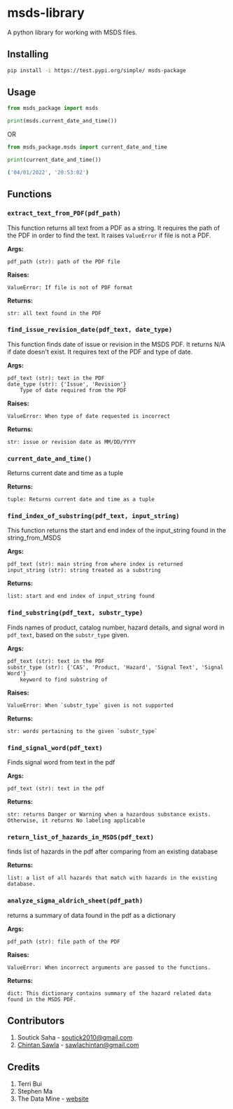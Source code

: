 # msds-library
A python library for working with MSDS files.

## Installing

```bash
pip install -i https://test.pypi.org/simple/ msds-package
```

## Usage

```python
from msds_package import msds

print(msds.current_date_and_time())
```
OR
```python
from msds_package.msds import current_date_and_time

print(current_date_and_time())
```

```bash
('04/01/2022', '20:53:02')
```

## Functions


### `extract_text_from_PDF(pdf_path)`

This function returns all text from a PDF as a string. It requires the path of the PDF in order to find the text. It raises `ValueError` if file is not a PDF.

**Args:**

    pdf_path (str): path of the PDF file

**Raises:**

    ValueError: If file is not of PDF format

**Returns:**

    str: all text found in the PDF


### `find_issue_revision_date(pdf_text, date_type)`

This function finds date of issue or revision in the MSDS PDF. It returns N/A if date doesn't exist. It requires text of the PDF and type of date.

**Args:**

    pdf_text (str): text in the PDF
    date_type (str): {'Issue', 'Revision'}
        Type of date required from the PDF

**Raises:**

    ValueError: When type of date requested is incorrect

**Returns:**

    str: issue or revision date as MM/DD/YYYY

### `current_date_and_time()`

Returns current date and time as a tuple

**Returns:**

    tuple: Returns current date and time as a tuple

### `find_index_of_substring(pdf_text, input_string)`

This function returns the start and end index of the input_string found in the string_from_MSDS

**Args:**

    pdf_text (str): main string from where index is returned
    input_string (str): string treated as a substring

**Returns:**

    list: start and end index of input_string found


### `find_substring(pdf_text, substr_type)`

Finds names of product, catalog number, hazard details, and signal word in `pdf_text`, based on the `substr_type` given.

**Args:**

    pdf_text (str): text in the PDF
    substr_type (str): {'CAS', 'Product, 'Hazard', 'Signal Text', 'Signal Word'}
        keyword to find substring of

**Raises:**

    ValueError: When `substr_type` given is not supported

**Returns:**

    str: words pertaining to the given `substr_type`

### `find_signal_word(pdf_text)`

Finds signal word from text in the pdf

**Args:**

    pdf_text (str): text in the pdf

**Returns:**

    str: returns Danger or Warning when a hazardous substance exists. Otherwise, it returns No labeling applicable

### `return_list_of_hazards_in_MSDS(pdf_text)`

finds list of hazards in the pdf after comparing from an existing database

**Returns:**

    list: a list of all hazards that match with hazards in the existing database.

### `analyze_sigma_aldrich_sheet(pdf_path)`

returns a summary of data found in the pdf as a dictionary

**Args:**

    pdf_path (str): file path of the PDF

**Raises:**

    ValueError: When incorrect arguments are passed to the functions.

**Returns:**

    dict: This dictionary contains summary of the hazard related data found in the MSDS PDF.

## Contributors

1. Soutick Saha - soutick2010@gmail.com
2. [Chintan Sawla](https://sawlachintan.github.io/personal-website) - sawlachintan@gmail.com

## Credits

1. Terri Bui
2. Stephen Ma
3. The Data Mine - [website](https://datamine.purdue.edu)